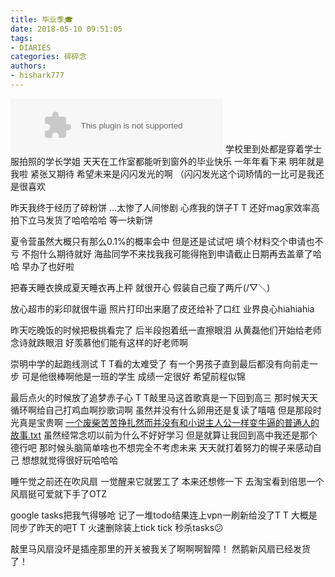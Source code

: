 ```yaml
---
title: 毕业季🎓
date: 2018-05-10 09:51:05
tags: 
- DIARIES
categories: 碎碎念
authors:
- hishark777
---
```

<embed src="//music.163.com/style/swf/widget.swf?sid=480286151&type=2&auto=1&width=320&height=66" width="340" height="86"  allowNetworking="all"></embed>
学校里到处都是穿着学士服拍照的学长学姐
天天在工作室都能听到窗外的毕业快乐
一年年看下来
明年就是我啦
紧张又期待
希望未来是闪闪发光的啊
（闪闪发光这个词矫情的一比可是我还是很喜欢
<!--more-->

昨天我终于经历了碎粉饼
...太惨了人间惨剧
心疼我的饼子T T
还好mag家效率高拍下立马发货了哈哈哈哈
等一块新饼

夏令营虽然大概只有那么0.1%的概率会中
但是还是试试吧
填个材料交个申请也不亏
不抱什么期待就好
海盐同学不来找我我可能得拖到申请截止日期再去盖章了哈哈
早办了也好啦

把春天睡衣换成夏天睡衣再上秤
就很开心
假装自己瘦了两斤(/▽＼)

放心超市的彩印就很牛逼
照片打印出来磨了皮还给补了口红
业界良心hiahiahia

昨天吃晚饭的时候把极挑看完了
后半段抱着纸一直擦眼泪
从黄磊他们开始给老师念诗就跌眼泪
好羡慕他们能有这样的好老师啊

崇明中学的起跑线测试
T T看的太难受了
有一个男孩子直到最后都没有向前走一步
可是他很棒啊他是一班的学生
成绩一定很好
希望前程似锦

最后点火的时候放了追梦赤子心
T T敲里马这首歌真是一下回到高三
那时候天天循环啊给自己打鸡血啊抄歌词啊
虽然并没有什么卵用还是复读了嘻嘻
但是那段时光真是宝贵啊
[一个废柴苦苦挣扎然而并没有和小说主人公一样变牛逼的普通人的故事.txt](https://github.com/hishark/hishark.github.io/files/2566670/default.txt)
虽然经常念叨以前为什么不好好学习
但是就算让我回到高中我还是那个德行吧
那时候头脑简单啥也不想完全不考虑未来
天天就打着努力的幌子来感动自己
想想就觉得很好玩哈哈哈

睡午觉之前还在吹风扇
一觉醒来它就罢工了
本来还想修一下
去淘宝看到倍思一个风扇挺可爱就下手了OTZ

google tasks把我气得够呛
记了一堆todo结果连上vpn一刷新给没了T T
大概是同步了昨天的吧T T
火速删除装上tick tick
秒杀tasks😕

敲里马风扇没坏是插座那里的开关被我关了啊啊啊智障！
然鹅新风扇已经发货了！








